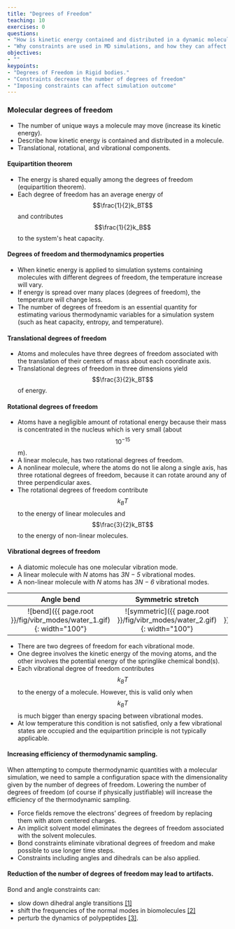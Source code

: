```yaml
---
title: "Degrees of Freedom"
teaching: 10
exercises: 0
questions:
- "How is kinetic energy contained and distributed in a dynamic molecular system"
- "Why constraints are used in MD simulations, and how they can affect dynamics"
objectives:
- ""
keypoints:
- "Degrees of Freedom in Rigid bodies."
- "Constraints decrease the number of degrees of freedom"
- "Imposing constraints can affect simulation outcome"
---
```


### Molecular degrees of freedom 
- The number of unique ways a molecule may move (increase its kinetic energy).
- Describe how kinetic energy is contained and distributed in a molecule. 
- Translational, rotational, and vibrational components. 

#### Equipartition theorem
- The energy is shared equally among the degrees of freedom (equipartition theorem). 
- Each degree of freedom has an average energy of $$\frac{1}{2}k_BT$$ and contributes $$\frac{1}{2}k_B$$ to the system's heat capacity.

#### Degrees of freedom and thermodynamics properties
- When kinetic energy is applied to simulation systems containing molecules with different degrees of freedom, the temperature increase will vary.
- If energy is spread over many places (degrees of freedom), the temperature will change less.
- The number of degrees of freedom is an essential quantity for estimating various thermodynamic variables for a simulation system (such as heat capacity, entropy, and temperature).

#### Translational degrees of freedom
- Atoms and molecules have three degrees of freedom associated with the translation of their centers of mass about each coordinate axis.
- Translational degrees of freedom in three dimensions yield $$\frac{3}{2}k_BT$$  of energy.

#### Rotational degrees of freedom
- Atoms have a negligible amount of rotational energy because their mass is concentrated in the nucleus which is very small (about $$10^{-15}$$ m).
- A linear molecule, has two rotational degrees of freedom. 
- A nonlinear molecule, where the atoms do not lie along a single axis, has three rotational degrees of freedom, because it can rotate around any of three perpendicular axes.
- The rotational degrees of freedom contribute $$k_BT$$  to the energy of linear molecules and $$\frac{3}{2}k_BT$$ to the energy of non-linear molecules.

#### Vibrational degrees of freedom
- A diatomic molecule has one molecular vibration mode.
- A linear molecule with *N* atoms has *3N − 5* vibrational modes.
- A non-linear molecule with *N* atoms has *3N − 6* vibrational modes.
  
| Angle bend | Symmetric stretch | Antisymmetric stretch |
|:--:|:--:|:--:|
|![bend]({{ page.root }}/fig/vibr_modes/water_1.gif){: width="100"}|![symmetric]({{ page.root }}/fig/vibr_modes/water_2.gif){: width="100"}|![asymmetric]({{ page.root }}/fig/vibr_modes/water_3.gif){: width="100"}|

- There are two degrees of freedom for each vibrational mode.
- One degree involves the kinetic energy of the moving atoms, and the other involves the potential energy of the springlike chemical bond(s).
- Each vibrational degree of freedom contributes $$k_BT$$ to the energy of a molecule. However, this is valid only when $$k_BT$$ is much bigger than energy spacing between vibrational modes.  
- At low temperature this condition is not satisfied, only a few vibrational states are occupied and the equipartition principle is not typically applicable.

#### Increasing efficiency of thermodynamic sampling.  
When attempting to compute thermodynamic quantities with a molecular simulation, we need to sample a configuration space with the dimensionality given by the number of degrees of freedom.  Lowering the number of degrees of freedom (of course if physically justifiable) will increase the efficiency of the thermodynamic sampling.

- Force fields remove the electrons’ degrees of freedom by replacing them with atom centered charges. 
- An implicit solvent model eliminates the degrees of freedom associated with the solvent molecules.
- Bond constraints eliminate vibrational degrees of freedom and make possible to use longer time steps.
- Constraints including angles and dihedrals can be also applied. 

#### Reduction of the number of degrees of freedom may lead to artifacts. 
Bond and angle constraints can: 
- slow down dihedral angle transitions [[1]](https://aip.scitation.org/doi/10.1063/1.453488) 
- shift the frequencies of the normal modes in biomolecules [[2]](https://aip.scitation.org/doi/10.1063/1.455654)
- perturb the dynamics of polypeptides [[3]](https://journals.aps.org/pre/abstract/10.1103/PhysRevE.52.6868).
